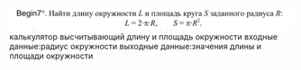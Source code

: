 ![alt text](image.png)
калькулятор высчитывающий длину и площадь окружности
входные данные:радиус окружности
выходные данные:значения длины и площади окружности